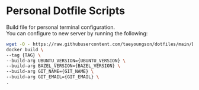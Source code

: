 # Personal Dotfile Scripts

Build file for personal terminal configuration.  
You can configure to new server by running the following:

```bash
wget -O - https://raw.githubusercontent.com/taeyoungson/dotfiles/main/Dockerfile > ./Dockerfile
docker build \
--tag {TAG} \
--build-arg UBUNTU_VERSION={UBUNTU_VERSION} \
--build-arg BAZEL_VERSION={BAZEL_VERSION} \
--build-arg GIT_NAME={GIT_NAME} \
--build-arg GIT_EMAIL={GIT_EMAIL} \
.
```